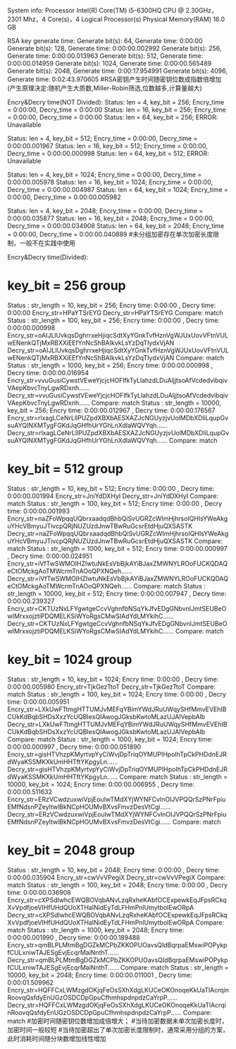 System info:
Processor	Intel(R) Core(TM) i5-6300HQ CPU @ 2.30GHz，2301 Mhz，4 Core(s)，4 Logical Processor(s)	
Physical Memory(RAM)	16.0 GB	


RSA key generate time:
Generate bit(s): 64, Generate time: 0:00:00
Generate bit(s): 128, Generate time: 0:00:00.002992
Generate bit(s): 256, Generate time: 0:00:00.013963
Generate bit(s): 512, Generate time: 0:00:00.014959
Generate bit(s): 1024, Generate time: 0:00:00.565489
Generate bit(s): 2048, Generate time: 0:00:17.954991
Generate bit(s): 4096, Generate time: 0:02:43.970605
#RSA密钥产生时间随密钥位数成指数倍增加(产生原理决定:随机产生大质数,Miller-Robin筛选,位数越多,计算量越大)


Encry&Decry time(NOT Divided):
Status: len = 4, key_bit = 256; Encry_time = 0:00:00, Decry_time = 0:00:00
Status: len = 16, key_bit = 256; Encry_time = 0:00:00, Decry_time = 0:00:00
Status: len = 64, key_bit = 256; ERROR: Unavailable

Status: len = 4, key_bit = 512; Encry_time = 0:00:00, Decry_time = 0:00:00.001967
Status: len = 16, key_bit = 512; Encry_time = 0:00:00, Decry_time = 0:00:00.000998
Status: len = 64, key_bit = 512; ERROR: Unavailable

Status: len = 4, key_bit = 1024; Encry_time = 0:00:00, Decry_time = 0:00:00.005978
Status: len = 16, key_bit = 1024; Encry_time = 0:00:00, Decry_time = 0:00:00.004987
Status: len = 64, key_bit = 1024; Encry_time = 0:00:00, Decry_time = 0:00:00.005982

Status: len = 4, key_bit = 2048; Encry_time = 0:00:00, Decry_time = 0:00:00.035877
Status: len = 16, key_bit = 2048; Encry_time = 0:00:00, Decry_time = 0:00:00.034908
Status: len = 64, key_bit = 2048; Encry_time = 0:00:00, Decry_time = 0:00:00.040889
#未分组加密存在单次加密长度限制，一般不在实践中使用

Encry&Decry time(Divided):
# key_bit = 256 group
Status : str_length = 10, key_bit = 256;
	Encry time:  0:00:00 , Decry time: 0:00:00
	Encry_str=HPaYTSrEYG
	Decry_str=HPaYTSrEYG
	Compare: match
Status : str_length = 100, key_bit = 256;
	Encry time:  0:00:00 , Decry time: 0:00:00.000998
	Encry_str=oAIJLlUvkqsDghrrxeHjiqcSdtXyYGnkTvfHznVgWJUxUovVFtnVULwENenkQTjMxRBXXiEEfYnNcShBAIkvkLsYzDqTIydxVjAN
	Decry_str=oAIJLlUvkqsDghrrxeHjiqcSdtXyYGnkTvfHznVgWJUxUovVFtnVULwENenkQTjMxRBXXiEEfYnNcShBAIkvkLsYzDqTIydxVjAN
	Compare: match
Status : str_length = 1000, key_bit = 256;
	Encry time:  0:00:00.000998 , Decry time: 0:00:00.016954
	Encry_str=vvuGusiCywstVEweYjcjcHOFlfkTyLlahzdLDuAljjtsoAfVcdedvibqivVAepKbvcTnyLgwRDxnh......
	Decry_str=vvuGusiCywstVEweYjcjcHOFlfkTyLlahzdLDuAljjtsoAfVcdedvibqivVAepKbvcTnyLgwRDxnh......
	Compare: match
Status : str_length = 10000, key_bit = 256;
	Encry time:  0:00:00.012967 , Decry time: 0:00:00.176567
	Encry_str=rlxagLCeNrLllPUZpdXBXbAESXAZJcNGUyzjvUolMDbXDliLqupGvsuAYQINXMTygFGKdJqGHfhUrYGhLnXdIaWQVYqh......
	Decry_str=rlxagLCeNrLllPUZpdXBXbAESXAZJcNGUyzjvUolMDbXDliLqupGvsuAYQINXMTygFGKdJqGHfhUrYGhLnXdIaWQVYqh......
	Compare: match
	
# key_bit = 512 group	
Status : str_length = 10, key_bit = 512;
	Encry time:  0:00:00 , Decry time: 0:00:00.001994
	Encry_str=JniYdDXHyI
	Decry_str=JniYdDXHyI
	Compare: match
Status : str_length = 100, key_bit = 512;
	Encry time:  0:00:00 , Decry time: 0:00:00.001993
	Encry_str=naZFoWpqqUQbrxaadqdBhbQiSvUGRZcWImHjhrsoIQHIsYWeAkguYHcVBmyuJTivcpQRjNUZUzdJnwTBwRuGcsrEtdHjuQXSASTK
	Decry_str=naZFoWpqqUQbrxaadqdBhbQiSvUGRZcWImHjhrsoIQHIsYWeAkguYHcVBmyuJTivcpQRjNUZUzdJnwTBwRuGcsrEtdHjuQXSASTK
	Compare: match
Status : str_length = 1000, key_bit = 512;
	Encry time:  0:00:00.000997 , Decry time: 0:00:00.024951
	Encry_str=iVfTwSWMOIHZIwtuNkEsVbBjkAYiBJaxZMWNYLROoFUCKQDAQeCtOMckgAoTMWcrmTnAOoQPXNQeh......
	Decry_str=iVfTwSWMOIHZIwtuNkEsVbBjkAYiBJaxZMWNYLROoFUCKQDAQeCtOMckgAoTMWcrmTnAOoQPXNQeh......
	Compare: match
Status : str_length = 10000, key_bit = 512;
	Encry time:  0:00:00.007947 , Decry time: 0:00:00.239327
	Encry_str=CKTUzNxLFYgwtgeCcvVghnfbNSqYkJfvEDgGNbvnlJmtSEUBeOwIMrxxojztiPDQMELKSiWYoRgsCMwSIAdYdLMYkihC......
	Decry_str=CKTUzNxLFYgwtgeCcvVghnfbNSqYkJfvEDgGNbvnlJmtSEUBeOwIMrxxojztiPDQMELKSiWYoRgsCMwSIAdYdLMYkihC......
	Compare: match

# key_bit = 1024 group
Status : str_length = 10, key_bit = 1024;
	Encry time:  0:00:00 , Decry time: 0:00:00.005980
	Encry_str=TjkGezTtoT
	Decry_str=TjkGezTtoT
	Compare: match
Status : str_length = 100, key_bit = 1024;
	Encry time:  0:00:00 , Decry time: 0:00:00.005951
	Encry_str=LXkUwFTtmgHTTUMJvMEFqYBimYWdJRuUWqySHfMmvEVEhIBCUkKdBqbSHDsXxzYcUQBIesQIAwogJGksbKwtoMLazUJAlVepbAlb
	Decry_str=LXkUwFTtmgHTTUMJvMEFqYBimYWdJRuUWqySHfMmvEVEhIBCUkKdBqbSHDsXxzYcUQBIesQIAwogJGksbKwtoMLazUJAlVepbAlb
	Compare: match
Status : str_length = 1000, key_bit = 1024;
	Encry time:  0:00:00.000997 , Decry time: 0:00:00.051890
	Encry_str=gisHTVhzpKMyrtvpYyCiWvjDpTriqOYMUPIHpoIhTpCkPHDdnEJRdWyaKSSMKXkUmHHTftYKpgyLn......
	Decry_str=gisHTVhzpKMyrtvpYyCiWvjDpTriqOYMUPIHpoIhTpCkPHDdnEJRdWyaKSSMKXkUmHHTftYKpgyLn......
	Compare: match
Status : str_length = 10000, key_bit = 1024;
	Encry time:  0:00:00.006955 , Decry time: 0:00:00.511632
	Encry_str=ERzVCwdzuxwiVpjEoulwTMdXYjWYNFCvlnOIJVPQQrSzPNrFpiuEMfNdsnPZeyltwlBkNCpHOUMvBXvsFmvzDesVtCgi......
	Decry_str=ERzVCwdzuxwiVpjEoulwTMdXYjWYNFCvlnOIJVPQQrSzPNrFpiuEMfNdsnPZeyltwlBkNCpHOUMvBXvsFmvzDesVtCgi......
	Compare: match

# key_bit = 2048 group
Status : str_length = 10, key_bit = 2048;
	Encry time:  0:00:00 , Decry time: 0:00:00.035904
	Encry_str=cwVvVPegiX
	Decry_str=cwVvVPegiX
	Compare: match
Status : str_length = 100, key_bit = 2048;
	Encry time:  0:00:00 , Decry time: 0:00:00.036908
	Encry_str=cXPSdIwhcEWQBOVqbANvLzqRxheKAbfOCExpewkEqJFpsRCkqXvVpdfjoeVIHfUHdQUoXTHaINidEyTdLFHmPnlUmytbolEwORpA
	Decry_str=cXPSdIwhcEWQBOVqbANvLzqRxheKAbfOCExpewkEqJFpsRCkqXvVpdfjoeVIHfUHdQUoXTHaINidEyTdLFHmPnlUmytbolEwORpA
	Compare: match
Status : str_length = 1000, key_bit = 2048;
	Encry time:  0:00:00.001990 , Decry time: 0:00:00.189488
	Encry_str=qmBLPLMtmBgDGZkMCPbZKKOPUOavsQIdBqrpaEMswiPOPykpfCULxniwTAJESgEvjEcqrMaiNnthT......
	Decry_str=qmBLPLMtmBgDGZkMCPbZKKOPUOavsQIdBqrpaEMswiPOPykpfCULxniwTAJESgEvjEcqrMaiNnthT......
	Compare: match
Status : str_length = 10000, key_bit = 2048;
	Encry time:  0:00:00.011001 , Decry time: 0:00:01.509962
	Encry_str=HQFFCxLWMzgdOKjqFeOsSXhXdgLKUCeOKOnoqeKkUaTlAcrqinRoovqQsfdyEnUGzOSDCDpGpuCfhmhspdnpdzCaYrpP......
	Decry_str=HQFFCxLWMzgdOKjqFeOsSXhXdgLKUCeOKOnoqeKkUaTlAcrqinRoovqQsfdyEnUGzOSDCDpGpuCfhmhspdnpdzCaYrpP......
	Compare: match
#加密时间随密钥位数增加成倍增大；
#当待加密数据未单次加密长度时，加密时间一般较短
#当待加密超出了单次加密长度限制时，通常采用分组的方案，此时消耗时间随分块数增加线性增加